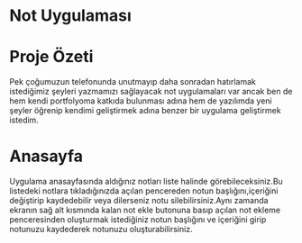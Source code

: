 # Not Uygulaması

# Proje Özeti
Pek çoğumuzun telefonunda unutmayıp daha sonradan hatırlamak istediğimiz şeyleri yazmamızı sağlayacak not uygulamaları var ancak ben de hem kendi portfolyoma katkıda bulunması adına hem de yazılımda yeni şeyler öğrenip kendimi geliştirmek adına benzer bir uygulama geliştirmek istedim.

# Anasayfa
Uygulama anasayfasında aldığınız notları liste halinde görebileceksiniz.Bu listedeki notlara tıkladığınızda açılan pencereden notun başlığını,içeriğini değiştirip kaydedebilir veya dilerseniz notu silebilirsiniz.Aynı zamanda ekranın sağ alt kısmında kalan not ekle butonuna basıp açılan not ekleme penceresinden oluşturmak istediğiniz notun başlığını ve içeriğini girip notunuzu kaydederek notunuzu oluşturabilirsiniz.
